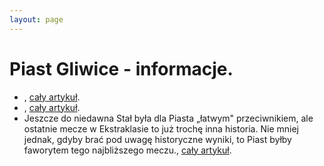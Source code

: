 ```yaml
---
layout: page
---
```

# Piast Gliwice - informacje.
  * , [cały artykuł](https://sport.tvp.pl/85192027/pogon-szczecin-piast-gliwice-na-zywo-transmisja-meczu-pucharu-polski-online-live-stream-26022025-gdzie-ogladac).
  * , [cały artykuł](https://gol24.pl/kluby/piast-gliwice,93/).
  * Jeszcze do niedawna Stał była dla Piasta „łatwym" przeciwnikiem, ale ostatnie mecze w Ekstraklasie to już trochę inna historia. Nie mniej jednak, gdyby brać pod uwagę historyczne wyniki, to Piast byłby faworytem tego najbliższego meczu., [cały artykuł](https://piast.gliwice.pl/2025/02/20/piast-gliwice-stal-mielec-historia-spotkan/).
